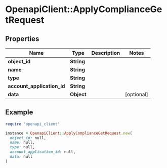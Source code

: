 # OpenapiClient::ApplyComplianceGetRequest

## Properties

| Name | Type | Description | Notes |
| ---- | ---- | ----------- | ----- |
| **object_id** | **String** |  |  |
| **name** | **String** |  |  |
| **type** | **String** |  |  |
| **account_application_id** | **String** |  |  |
| **data** | **Object** |  | [optional] |

## Example

```ruby
require 'openapi_client'

instance = OpenapiClient::ApplyComplianceGetRequest.new(
  object_id: null,
  name: null,
  type: null,
  account_application_id: null,
  data: null
)
```

